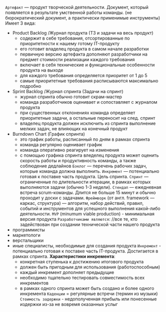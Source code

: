 `Артефакт` — продукт творческой деятельности. Документ, который появляется в результате
умственной работы команды. (не бюрократический документ, а практически применимые инструменты)
Имеет 3 вида:
* Product Backlog /Журнал продукта (ТЗ и задачи на весь продукт)
  * содержит в себе требования, отсортированные по приоритетности к нашему готому IT-продукту
  * его готовит владелец продукта в самом начале разработки
  * первичную версию артефакта дополняют разработчики на предмет стоимости реализации каждого требования
  * включает в себя технические и функциональные особенности продукта на выходе
  * для каждого требования определяется приоритет от 1 до 5
  * самые приоритетные требования расписываются максимально подробно
* Sprint Backlog /Журнал спринта (Задачи на спринт)
  * журнал спринта обычно готовит скрам-мастер
  * команда разработчиков оценивает и сопоставляет с журналом продукта
  * при существенных отклонениях команда определяет приоритетные задачи, а остальные переносит на след. спринт
  * владелец продукта должен исключить из спринта выполнение мелких задач, не влияющих на конечный продукт
* Burndown Chart (График спринта)
  * это график работы, расписанный по дням в рамках спринта
  * команда регулярно оценивает график
  * команда оперативно реагирует на изменения
  * с помощью графика спринта вледелец продукта может оценить скорость работы и продуктивность команды, а также соблюдение дедлайнов
`Бэклог` — перечень рабочих задач, которые команда должна выполнить.
`Инкремент` — потенциально готовая к поставке часть продукта. Цель спринта.
`Спринт` — ограниченные по длительности итерации, в рамках которых выполняются задачи
(обычно 1-3 недели).
`Стендап` — ежедневная встреча scrum-команды. Длится не больше 15 минут и обычно
проходит у доски с задачами.
`Фреймворк` (от англ. framework — каркас, структура) — алгоритм, набор действий,
правил, событий и инструментов для успешного выполнения какой-либо деятельности.
`MVP` (minumum viable production) - минимальная версия продукта 
`Разработчиками являются`: //все те, кто задействован при создании технической части нашего продукта  
* программисты
* маркетологи
* верстальщики
* иные специалисты, необходимые для создания продукта
`Инкремент` - потенциально готовая к поставке часть IT-продукта. Достигается в рамках спринта. 
**Характеристики инкремента**:
  * конкретная ступенька к достижению итогового продукта
  * должен быть пригодным для использования (работоспособным)
  * каждый инкремент дополняет предыдущие
  * необходимо тщательно тестировать совместимость всех инкрементов
  * в рамках одного спринта может быть создано и более одного инкремента
`Каденции` = регулярные встречи (термин из музыки)
`Стоимость задержки` - недополученная прибыль или понесенные издержки из-за не вовремя оказанных услыг